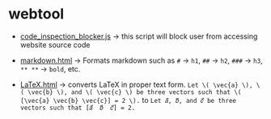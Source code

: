 # webtool

- [code_inspection_blocker.js](https://github.com/Omkar270048/webtool/blob/main/code_inspection_blocker.js) -> this script will block user from accessing website source code


- [markdown.html](https://github.com/Omkar270048/webtool/blob/main/markdown.html) -> Formats markdown such as `#` -> `h1`,  `##` -> `h2`, `###` -> `h3`, `** **` -> `bold`, etc.

- [LaTeX.html](https://github.com/Omkar270048/webtool/blob/main/LaTeX.html) -> converts LaTeX in proper text form. 
`Let \( \vec{a} \), \( \vec{b} \), and \( \vec{c} \) be three vectors such that \( [\vec{a} \vec{b} \vec{c}] = 2 \).` to `Let 𝑎⃗, 𝑏⃗, and 𝑐⃗ be three vectors such that [𝑎⃗  𝑏⃗  𝑐⃗] = 2.`
